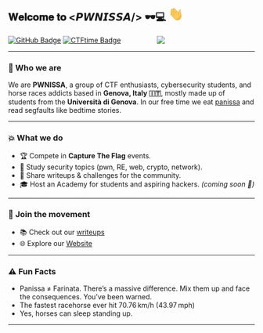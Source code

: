 <h2>𝐖𝐞𝐥𝐜𝐨𝐦𝐞 𝐭𝐨 <𝙋𝙒𝙉𝙄𝙎𝙎𝘼/> 🕶️💻 <img src="https://raw.githubusercontent.com/ABSphreak/ABSphreak/master/gifs/Hi.gif" width="30px"></h2>

<img align='right' src='https://media.giphy.com/media/LHZyixOnHwDDy/giphy.gif' width='200'>

[![GitHub Badge](https://img.shields.io/badge/-@PWNISSA-24292e?style=flat-square\&logo=github\&logoColor=white\&link=https://github.com/pwnissa)](https://github.com/pwnissa)
[![CTFtime Badge](https://img.shields.io/badge/CTFtime-PWNISSA-red?logo=CTFd&logoColor=white)](https://ctftime.org/team/386813)

---

### 🐴 Who we are

We are **PWNISSA**, a group of CTF enthusiasts, cybersecurity students, and horse races addicts based in **Genova, Italy 🇮🇹**,  mostly made up of students from the **Università di Genova**. In our free time we eat [panissa](https://it.wikipedia.org/wiki/Panissa_(gastronomia_ligure)) and read segfaults like bedtime stories.

---

### 💥 What we do

* 🏆 Compete in **Capture The Flag** events.
* 🔐 Study security topics (pwn, RE, web, crypto, network).
* 📂 Share writeups & challenges for the community.
* 🎓 Host an Academy for students and aspiring hackers. *(coming soon 👀)*

---

### 🔗 Join the movement

<!-- * 💬 Hit us up on [Telegram](https://t.me/pwnissa) -->
* 📚 Check out our [writeups](https://github.com/pwnissa/writeups)
* 🌐 Explore our [Website](https://pwnissa.github.io/) 

---

### ⚠️ Fun Facts

* Panissa ≠ Farinata. There’s a massive difference. Mix them up and face the consequences. You’ve been warned.
* The fastest racehorse ever hit 70.76 km/h (43.97 mph)
* Yes, horses can sleep standing up.

---
